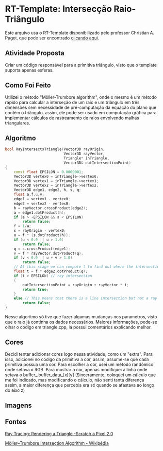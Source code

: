 # RT-Template: Intersecção Raio-Triângulo

Este arquivo usa o RT-Template disponibilizado pelo professor Christian A. Pagot, que pode ser encontrado [clicando aqui](https://github.com/capagot).

## Atividade Proposta

Criar um código responsável para a primitiva triângulo, visto que o template suporta apenas esferas.

## Como Foi Feito

Utilizei o método "Möller-Trumbore algorithm", onde o mesmo é um método rápido para calcular a interseção de um raio e um triângulo em três dimensões sem necessidade de pré-computação da equação do plano que contém o triângulo. assim, ele pode ser usado em computação gráfica para implementar cálculos de rastreamento de raios envolvendo malhas triangulares.

## Algoritmo

```cpp
bool RayIntersectsTriangle(Vector3D rayOrigin, 
                           Vector3D rayVector, 
                           Triangle* inTriangle,
                           Vector3D& outIntersectionPoint)
{
    const float EPSILON = 0.0000001; 
    Vector3D vertex0 = inTriangle->vertex0;
    Vector3D vertex1 = inTriangle->vertex1;  
    Vector3D vertex2 = inTriangle->vertex2;
    Vector3D edge1, edge2, h, s, q;
    float a,f,u,v;
    edge1 = vertex1 - vertex0;
    edge2 = vertex2 - vertex0;
    h = rayVector.crossProduct(edge2);
    a = edge1.dotProduct(h);
    if (a > -EPSILON && a < EPSILON)
        return false;
    f = 1/a;
    s = rayOrigin - vertex0;
    u = f * (s.dotProduct(h));
    if (u < 0.0 || u > 1.0)
        return false;
    q = s.crossProduct(edge1);
    v = f * rayVector.dotProduct(q);
    if (v < 0.0 || u + v > 1.0)
        return false;
    // At this stage we can compute t to find out where the intersection point is on the line.
    float t = f * edge2.dotProduct(q);
    if (t > EPSILON) // ray intersection
    {
        outIntersectionPoint = rayOrigin + rayVector * t; 
        return true;
    }
    else // This means that there is a line intersection but not a ray intersection.
        return false;
}
``` 

Nesse algoritmo só tive que fazer algumas mudanças nos parametros, visto que o raio já continha os dados necessários. Maiores informações, pode-se olhar o código em triangle.cpp, lá possui comentários explicando melhor.

## Cores

Decidi tentar adicionar cores logo nessa atividade, como um "extra". Para isso, adicionei no código da primitiva a cor, assim, assume-se que cada primitiva possua uma cor. Para escolher a cor, usei um método randômico onde setava o RGB.
Para mostrar a cor, apenas modifiquei a linha onde setava o buffer_.buffer_data_[x][y] (Sinceramente, coloquei um cálculo que me foi indicado, mas modificando o cálculo, não senti tanta diferença assim, a maior diferença que percebia era só quando se afastava ao longo do eixo z)

## Imagens

## Fontes

[Ray Tracing: Rendering a Triangle -Scratch a Pixel 2.0](https://www.scratchapixel.com/lessons/3d-basic-rendering/ray-tracing-rendering-a-triangle/moller-trumbore-ray-triangle-intersection)

[Möller–Trumbore Intersection Algorithm - Wikipédia](https://en.wikipedia.org/wiki/M%C3%B6ller%E2%80%93Trumbore_intersection_algorithm)

